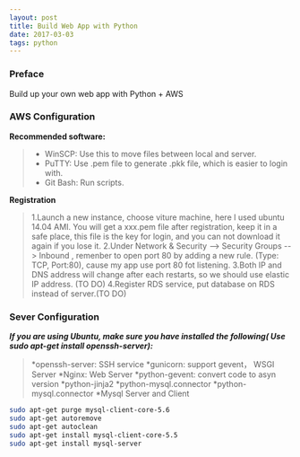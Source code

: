 ```yaml
---
layout: post
title: Build Web App with Python
date: 2017-03-03 
tags: python  
---
```

### Preface
 Build up your own web app with Python + AWS

### AWS Configuration
**Recommended software:** 
>* WinSCP: Use this to move files between local and server.
>* PuTTY: Use .pem file to generate .pkk file, which is easier to login with.
>* Git Bash: Run scripts.

**Registration**
> 1.Launch a new instance, choose viture machine, here I used ubuntu 14.04 AMI. You will get a xxx.pem file after registration, keep it in a safe place, this file is the key for login, and you can not download it again if you lose it.
> 2.Under Network & Security --> Security Groups --> Inbound , remenber to open port 80 by adding a new rule. (Type: TCP, Port:80), cause my app use port 80 fot listening.
> 3.Both IP and DNS address will change after each restarts, so we should use elastic IP address. (TO DO)
> 4.Register RDS service, put database on RDS instead of server.(TO DO)


### Sever Configuration
***If you are using Ubuntu, make sure you have installed the following( Use sudo apt-get install openssh-server):***
>*openssh-server: SSH service
>*gunicorn: support gevent， WSGI Server
>*Nginx: Web Server
>*python-gevent: convert code to asyn version
>*python-jinja2
>*python-mysql.connector
>*python-mysql.connector
>*Mysql Server and Client


```bash
sudo apt-get purge mysql-client-core-5.6
sudo apt-get autoremove
sudo apt-get autoclean
sudo apt-get install mysql-client-core-5.5
sudo apt-get install mysql-server 
```
